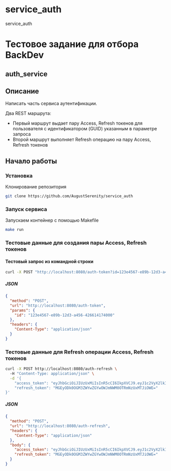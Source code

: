 # service_auth
service_auth

# Тестовое задание для отбора BackDev 
## auth_service

## Описание
Написать часть сервиса аутентификации.

Два REST маршрута:
- Первый маршрут выдает пару Access, Refresh токенов для пользователя с идентификатором (GUID) указанным в параметре запроса
- Второй маршрут выполняет Refresh операцию на пару Access, Refresh токенов

## Начало работы
### Установка
Клонирование репозитория
```sh
git clone https://github.com/AugustSerenity/service_auth
```
### Запуск сервиса
Запускаем контейнер с помощью Makefile
```sh
make run
```

### Тестовые данные для создания пары Access, Refresh токенов

#### Тестовый запрос из командной строки 
```sh
curl -X POST "http://localhost:8080/auth-token?id=123e4567-e89b-12d3-a456-426614174000"
```

##### JSON

```json
{
  "method": "POST",
  "url": "http://localhost:8080/auth-token",
  "params": {
    "id": "123e4567-e89b-12d3-a456-426614174000"
  },
  "headers": {
    "Content-Type": "application/json"
  }
}
```

### Тестовые данные для Refresh операции Access, Refresh токенов
```sh
curl -X POST http://localhost:8080/auth-refresh \                                      
  -H "Content-Type: application/json" \
  -d '{
    "access_token": "eyJhbGciOiJIUzUxMiIsInR5cCI6IkpXVCJ9.eyJ1c2VyX2lkIjoiMTIzZTQ1NjctZTg5Yi0xMmQzLWE0NTYtNDI2NjE0MTc0MDAwIiwiaXAiOiIxOTIuMTY4LjY1LjEiLCJleHAiOjE3NDU1MjM4MjksImlhdCI6MTc0NTUyMDIyOSwianRpIjoiMTFhMzM1MjFhZjM2M2VlYSJ9.1j49U9Fl3X4SJBHAunD6l0DVs-8s4x3d4nOXGvOpo9jaMOOMzNCIAsAIDt_3uotVnKR0286cu2UPcQD1TzSNwg",
    "refresh_token": "MGEyODk0OGM3ZWYwZGYwOWJmNWM0OTRmNzUxMTJiOWE="
}'
```
##### JSON
```json
{
  "method": "POST",
  "url": "http://localhost:8080/auth-refresh",
  "headers": {
    "Content-Type": "application/json"
  },
  "body": {
    "access_token": "eyJhbGciOiJIUzUxMiIsInR5cCI6IkpXVCJ9.eyJ1c2VyX2lkIjoiMTIzZTQ1NjctZTg5Yi0xMmQzLWE0NTYtNDI2NjE0MTc0MDAwIiwiaXAiOiIxOTIuMTY4LjY1LjEiLCJleHAiOjE3NDU1MjM4MjksImlhdCI6MTc0NTUyMDIyOSwianRpIjoiMTFhMzM1MjFhZjM2M2VlYSJ9.1j49U9Fl3X4SJBHAunD6l0DVs-8s4x3d4nOXGvOpo9jaMOOMzNCIAsAIDt_3uotVnKR0286cu2UPcQD1TzSNwg",
    "refresh_token": "MGEyODk0OGM3ZWYwZGYwOWJmNWM0OTRmNzUxMTJiOWE="
  }
}
```
